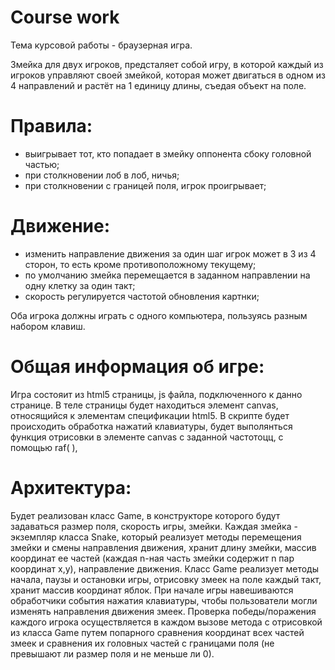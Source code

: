 # Сourse work
Тема курсовой работы - браузерная игра.

Змейка для двух игроков, предсталяет собой игру, в которой каждый из игроков управляют своей змейкой, которая может двигаться в одном из 4 направлений и растёт на 1 единицу длины, съедая объект на поле. 

# Правила:
- выигрывает тот, кто попадает в змейку оппонента сбоку головной частью;
- при столкновении лоб в лоб, ничья;
- при столкновении с границей поля, игрок проигрывает;

# Движение:
- изменить направление движения за один шаг игрок может в 3 из 4 сторон, то есть кроме противоположному текущему;
- по умолчанию змейка перемещается в заданном направлении на одну клетку за один такт;
- скорость регулируется частотой обновления картнки;

Оба игрока должны играть с одного компьютера, пользуясь разным набором клавиш.

# Общая информация об игре:
Игра состояит из html5 страницы, js файла, подключенного к данно странице. В теле страницы будет находиться элемент canvas, относящийся к элементам спецификации html5. В скрипте будет происходить обработка нажатий клавиатуры, будет выполянться функция отрисовки в элементе canvas с заданной частотоцц, с помощью raf(  ), 

# Архитектура:
Будет реализован класс Game, в конструкторе которого будут задаваться размер поля, скорость игры, змейки. Каждая змейка - экземпляр класса Snake, который реализует методы перемещения змейки и смены направления движения, хранит длину змейки, массив координат ее частей (каждая n-ная часть змейки содержит n пар координат x,y), направление движения. Класс Game реализует методы начала, паузы и остановки игры, отрисовку змеек на поле каждый такт, хранит массив координат яблок. При начале игры навешиваются обработчики события нажатия клавиатуры, чтобы пользователи могли изменять направления движения змеек. Проверка победы/поражения каждого игрока осуществляется в каждом вызове метода с отрисовкой из класса Game путем попарного сравнения координат всех частей змеек и сравнения их головных частей с границами поля (не превышают ли размер поля и не меньше ли 0).